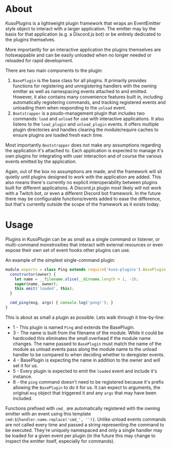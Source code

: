 About
===
KusoPlugins is a lightweight plugin framework that wraps an EventEmitter style object to interact with a larger application. The emitter may by the basis for that application (e.g. a Discord.js bot) or be entirely dedicated to the plugins themselves.

More importantly for an interactive application the plugins themselves are hotswappable and can be easily unloaded when no longer needed or reloaded for rapid development.

There are two main components to the plugin:
  1. `BasePlugin` is the base class for all plugins. It primarily provides functions for registering and unregistering handlers with the owning emitter as well as namespacing events attached to and emitted. However, it also contains many convenience features built in, including automatically registering commands, and tracking registered events and unloading them when responding to the `unload` event.
  2. `Bootstrapper` is a psudo-management plugin that includes two commands: `load` and `unload` for use with interactive applications. It also listens to the `load_plugin` and `unload_plugin` events. It offers multiple plugin directories and handles clearing the module/require caches to ensure plugins are loaded fresh each time.

Most importantly `Bootstrapper` does not make any assumptions regarding the application it's attached to. Each application is expected to manage it's own plugins for integrating with user interaction and of course the various events emitted by the application.

Again, out of the box no assumptions are made, and the framework will sit quietly until plugins designed to work with the application are added. This also means there's currently no explicit interoperability between plugins built for different applications. A Discord.js plugin most likely will not work with a Twitch bot, or even a different Discord bot framework. In the future there may be configurable functions/events added to ease the difference, but that's currently outside the scope of the framework as it exists today.


Usage
===
Plugins in KusoPlugin can be as small as a single command or listener, or multi-command monstrosities that interact with external resources or even expose their own set of event hooks other plugins can use.

An example of the simplest single-command plugin:
```Javascript
module.exports = class Ping extends require('kuso-plugins').BasePlugin {
  constructor(owner) {
    let name = __filename.slice(__dirname.length + 1, -3);
    super(name, owner);
    this.emit('loaded', this);
  }

  cmd_ping(msg, args) { console.log('pong!'); }
}
```

This is about as small a plugin as possible. Lets walk through it line-by-line:
  - 1 - This plugin is named `Ping` and extends the BasePlugin.
  - 3 - The name is built from the filename of the module. While it could be hardcoded this eliminates the small overhead if the module name changes. The name passed to `BasePlugin` must match the name of the module as unload events pass along the module name to the unload handler to be compared to when deciding whether to deregister events.
  - 4 - BasePlugin is expecting the name in addition to the owner and will set it for us.
  - 5 - Every plugin is expected to emit the `loaded` event and include it's instance.
  - 8 - the `ping` command doesn't need to be registered because it's prefix allowing the `BasePlugin` to do it for us. It can expect to arguments, the original `msg` object that triggered it and any `args` that may have been included.

Functions prefixed with `cmd_` are automatically registered with the owning emitter with an event using this template `cmd:${handler.name.replace('cmd_', '')}`. Unlike unload events commands are not called every time and passed a string representing the command to be executed. They're uniquely namespaced and only a single handler may be loaded for a given event per plugin (in the future this may change to inspect the emitter itself, especially for commands).
